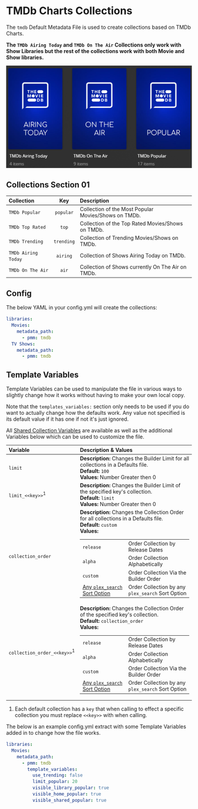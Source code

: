 # TMDb Charts Collections

The `tmdb` Default Metadata File is used to create collections based on TMDb Charts.

**The `TMDb Airing Today` and `TMDb On The Air` Collections only work with Show Libraries but the rest of the collections work with both Movie and Show libraries.**

![](../images/tmdb.png)

## Collections Section 01

| Collection          |    Key     | Description                                          |
|:--------------------|:----------:|:-----------------------------------------------------|
| `TMDb Popular`      | `popular`  | Collection of the Most Popular Movies/Shows on TMDb. |
| `TMDb Top Rated`    |   `top`    | Collection of the Top Rated Movies/Shows on TMDb.    |
| `TMDb Trending`     | `trending` | Collection of Trending Movies/Shows on TMDb.         |
| `TMDb Airing Today` |  `airing`  | Collection of Shows Airing Today on TMDb.            |
| `TMDb On The Air`   |   `air`    | Collection of Shows currently On The Air on TMDb.    |

## Config

The below YAML in your config.yml will create the collections:

```yaml
libraries:
  Movies:
    metadata_path:
      - pmm: tmdb
  TV Shows:
    metadata_path:
      - pmm: tmdb
```

## Template Variables

Template Variables can be used to manipulate the file in various ways to slightly change how it works without having to make your own local copy.

Note that the `templates_variables:` section only needs to be used if you do want to actually change how the defaults work. Any value not specified is its default value if it has one if not it's just ignored.

All [Shared Collection Variables](../collection_variables) are available as well as the additional Variables below which can be used to customize the file.

| Variable                               | Description & Values                                                                                                                                                                                                                                                                                                                                                                                                                                                                                                                         |
|:---------------------------------------|:---------------------------------------------------------------------------------------------------------------------------------------------------------------------------------------------------------------------------------------------------------------------------------------------------------------------------------------------------------------------------------------------------------------------------------------------------------------------------------------------------------------------------------------------|
| `limit`                                | **Description:** Changes the Builder Limit for all collections in a Defaults file.<br>**Default:** `100`<br>**Values:** Number Greater then 0                                                                                                                                                                                                                                                                                                                                                                                                |
| `limit_<<key>>`<sup>1</sup>            | **Description:** Changes the Builder Limit of the specified key's collection.<br>**Default:** `limit`<br>**Values:** Number Greater then 0                                                                                                                                                                                                                                                                                                                                                                                                   |
| `collection_order`                     | **Description:** Changes the Collection Order for all collections in a Defaults file.<br>**Default:** `custom`<br>**Values:**<table class="clearTable"><tr><td>`release`</td><td>Order Collection by Release Dates</td></tr><tr><td>`alpha`</td><td>Order Collection Alphabetically</td></tr><tr><td>`custom`</td><td>Order Collection Via the Builder Order</td></tr><tr><td>[Any `plex_search` Sort Option](../../metadata/builders/plex.md#sort-options)</td><td>Order Collection by any `plex_search` Sort Option</td></tr></table>      |
| `collection_order_<<key>>`<sup>1</sup> | **Description:** Changes the Collection Order of the specified key's collection.<br>**Default:** `collection_order`<br>**Values:**<table class="clearTable"><tr><td>`release`</td><td>Order Collection by Release Dates</td></tr><tr><td>`alpha`</td><td>Order Collection Alphabetically</td></tr><tr><td>`custom`</td><td>Order Collection Via the Builder Order</td></tr><tr><td>[Any `plex_search` Sort Option](../../metadata/builders/plex.md#sort-options)</td><td>Order Collection by any `plex_search` Sort Option</td></tr></table> |

1. Each default collection has a `key` that when calling to effect a specific collection you must replace `<<key>>` with when calling.

The below is an example config.yml extract with some Template Variables added in to change how the file works.

```yaml
libraries:
  Movies:
    metadata_path:
      - pmm: tmdb
        template_variables:
          use_trending: false
          limit_popular: 20
          visible_library_popular: true
          visible_home_popular: true
          visible_shared_popular: true
```
